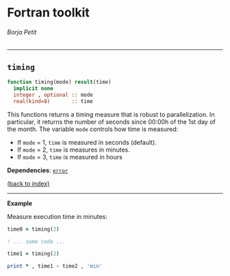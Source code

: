 
# Fortran toolkit

###### Borja Petit

---

## ```timing```

```fortran
function timing(mode) result(time)
  implicit none
  integer , optional :: mode
  real(kind=8)       :: time
```

This functions returns a timing measure that is robust to parallelization. In particular, it returns the number of seconds since 00:00h of the 1st day of the month. The variable ```mode``` controls how time is measured:
- If ```mode``` = 1, ```time``` is measured in seconds (default).
- If ```mode``` = 2, ```time``` is measures in minutes.
- If ```mode``` = 3, ```time``` is measured in hours

**Dependencies**: [```error```](error.md)

[(back to index)](../index.md)

---

**Example**

Measure execution time in minutes:

```fortran
time0 = timing(2)

! ... some code ...

time1 = timing(2)

print * , time1 - time2 , 'min'
``` 